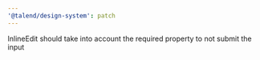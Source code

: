 ```yaml
---
'@talend/design-system': patch
---
```


InlineEdit should take into account the required property to not submit the input
